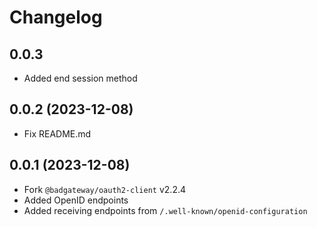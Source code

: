 Changelog
=========

0.0.3
------------------

* Added end session method


0.0.2 (2023-12-08)
------------------

* Fix README.md


0.0.1 (2023-12-08)
------------------

* Fork `@badgateway/oauth2-client` v2.2.4
* Added OpenID endpoints
* Added receiving endpoints from `/.well-known/openid-configuration`
